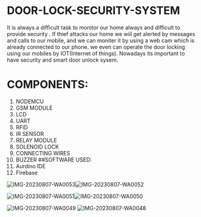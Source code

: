 # DOOR-LOCK-SECURITY-SYSTEM
It is always a difficult task to monitor our home always and difficult to provide security .
If thief attacks our home we wiil get alerted by messages and calls to our mobile,
and we can moniter it by using a web cam which is already connected to our phone. 
we even can operate the door locking using our mobiles by IOT(Internet of things).
Nowadays its important to have security and smart door unlock sysem.
# COMPONENTS:
1. NODEMCU
2. GSM MODULE
3. LCD
4. UART
5. RFID
6. IR SENSOR
7. RELAY MODULE
8. SOLENOID LOCK
9. CONNECTING WIRES
10. BUZZER
##SOFTWARE USED:
1. Aurdino IDE
2. Firebase



![IMG-20230807-WA0053](https://github.com/Harinayan29/DOOR-LOCK-SECURITY-SYSTEM/assets/136988917/04190f51-ee84-419a-80a4-da017231e6c2)![IMG-20230807-WA0052](https://github.com/Harinayan29/DOOR-LOCK-SECURITY-SYSTEM/assets/136988917/3a7f17a5-86ad-4ccb-a192-a4e14347edae)

![IMG-20230807-WA0051](https://github.com/Harinayan29/DOOR-LOCK-SECURITY-SYSTEM/assets/136988917/6742342f-00dd-4b5f-a6f6-fba80f720c4a)![IMG-20230807-WA0050](https://github.com/Harinayan29/DOOR-LOCK-SECURITY-SYSTEM/assets/136988917/84e19116-c667-4256-a86b-57c82e6c1872)

![IMG-20230807-WA0049](https://github.com/Harinayan29/DOOR-LOCK-SECURITY-SYSTEM/assets/136988917/630d26be-7911-4876-9a96-4f7553e05856)
![IMG-20230807-WA0048](https://github.com/Harinayan29/DOOR-LOCK-SECURITY-SYSTEM/assets/136988917/dae502b5-4cf8-4659-ad1c-0e318d2095b2)


